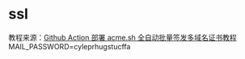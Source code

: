 # ssl

教程来源：[Github Action 部署 acme.sh 全自动批量签发多域名证书教程](https://www.ioiox.com/archives/104.html)
MAIL_PASSWORD=cyleprhugstucffa

